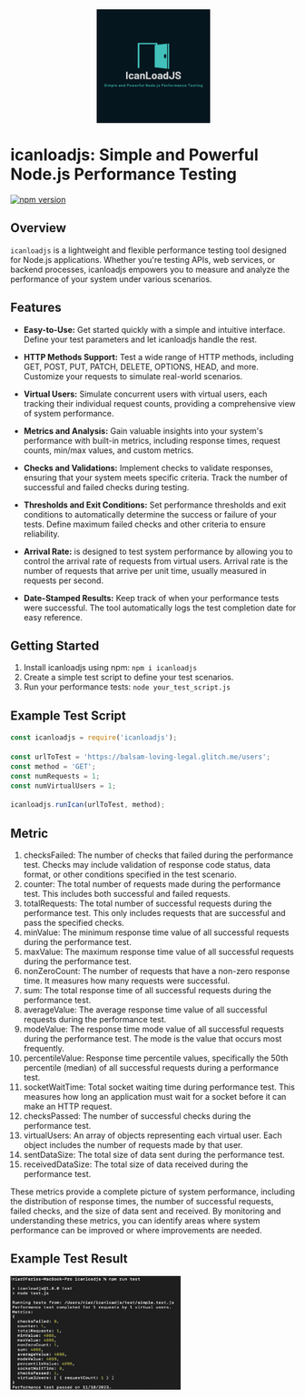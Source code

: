 
<img src="https://github.com/modalqa/icanloadjs/raw/main/media/IcanLoadJS-logo.png" alt="icanloadjs Logo" width="200" height="200" style="display:block; margin:auto;">

# icanloadjs: Simple and Powerful Node.js Performance Testing

[![npm version](https://img.shields.io/npm/v/icanloadjs.svg)](https://www.npmjs.com/package/icanloadjs)

## Overview
`icanloadjs` is a lightweight and flexible performance testing tool designed for Node.js applications. Whether you're testing APIs, web services, or backend processes, icanloadjs empowers you to measure and analyze the performance of your system under various scenarios.

## Features

- **Easy-to-Use:** Get started quickly with a simple and intuitive interface. Define your test parameters and let icanloadjs handle the rest.

- **HTTP Methods Support:** Test a wide range of HTTP methods, including GET, POST, PUT, PATCH, DELETE, OPTIONS, HEAD, and more. Customize your requests to simulate real-world scenarios.

- **Virtual Users:** Simulate concurrent users with virtual users, each tracking their individual request counts, providing a comprehensive view of system performance.

- **Metrics and Analysis:** Gain valuable insights into your system's performance with built-in metrics, including response times, request counts, min/max values, and custom metrics.

- **Checks and Validations:** Implement checks to validate responses, ensuring that your system meets specific criteria. Track the number of successful and failed checks during testing.

- **Thresholds and Exit Conditions:** Set performance thresholds and exit conditions to automatically determine the success or failure of your tests. Define maximum failed checks and other criteria to ensure reliability.

- **Arrival Rate:** is designed to test system performance by allowing you to control the arrival rate of requests from virtual users. Arrival rate is the number of requests that arrive per unit time, usually measured in requests per second.

- **Date-Stamped Results:** Keep track of when your performance tests were successful. The tool automatically logs the test completion date for easy reference.

## Getting Started

1. Install icanloadjs using npm: `npm i icanloadjs`
2. Create a simple test script to define your test scenarios.
3. Run your performance tests: `node your_test_script.js`

## Example Test Script

```javascript
const icanloadjs = require('icanloadjs');

const urlToTest = 'https://balsam-loving-legal.glitch.me/users';
const method = 'GET';
const numRequests = 1;
const numVirtualUsers = 1;

icanloadjs.runIcan(urlToTest, method);
```
## Metric
1. checksFailed: The number of checks that failed during the performance test. Checks may include validation of response code status, data format, or other conditions specified in the test scenario.
2. counter: The total number of requests made during the performance test. This includes both successful and failed requests.
3. totalRequests: The total number of successful requests during the performance test. This only includes requests that are successful and pass the specified checks.
4. minValue: The minimum response time value of all successful requests during the performance test.
5. maxValue: The maximum response time value of all successful requests during the performance test.
6. nonZeroCount: The number of requests that have a non-zero response time. It measures how many requests were successful.
7. sum: The total response time of all successful requests during the performance test.
8. averageValue: The average response time value of all successful requests during the performance test.
9. modeValue: The response time mode value of all successful requests during the performance test. The mode is the value that occurs most frequently.
10. percentileValue: Response time percentile values, specifically the 50th percentile (median) of all successful requests during a performance test.
11. socketWaitTime: Total socket waiting time during performance test. This measures how long an application must wait for a socket before it can make an HTTP request.
12. checksPassed: The number of successful checks during the performance test.
13. virtualUsers: An array of objects representing each virtual user. Each object includes the number of requests made by that user.
14. sentDataSize: The total size of data sent during the performance test.
15. receivedDataSize: The total size of data received during the performance test.

These metrics provide a complete picture of system performance, including the distribution of response times, the number of successful requests, failed checks, and the size of data sent and received. By monitoring and understanding these metrics, you can identify areas where system performance can be improved or where improvements are needed.

## Example Test Result

<img src="https://github.com/modalqa/icanloadjs/raw/main/media/icanloadjs-result.png" alt="icanloadjs Result" width="300" height="200">

